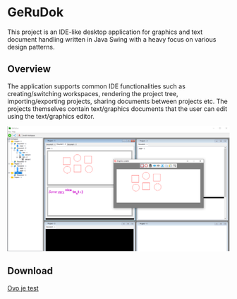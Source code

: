 # GeRuDok
This project is an IDE-like desktop application for graphics and text document handling written in Java Swing with a heavy focus on various design patterns.

## Overview
The application supports common IDE functionalities such as creating/switching workspaces, rendering the project tree, importing/exporting projects, sharing documents between projects etc. The projects themselves contain text/graphics documents that the user can edit using the text/graphics editor.

![Alt text](images/GraphicsEditor.png?raw=true "")

## Download
<a href="executable/GeRuDok.jar" download="GeRuDok.jar">Ovo je test</a>
